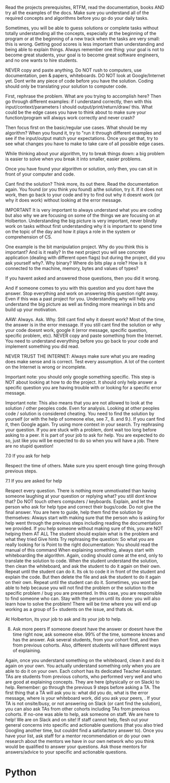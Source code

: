 Read the projects prerequisites, RTFM, read the documentation, books AND try all the examples of the docs. Make sure you understand all of the required concepts and algorithms before you go do your daily tasks.

Sometimes, you will be able to guess solutions or complete tasks without totally understanding all the concepts, especially at the beginning of the program or at the beginning of a new track when the tasks are very small: this is wrong. Getting good scores is less important than understanding and being able to explain things. Always remember one thing: your goal is not to become great students, your goal is to become great software engineers, and no one wants to hire students.

NEVER copy and paste anything.
Do NOT rush to computers, use documentation, pen & papers, whiteboards. DO NOT look at Google/Internet yet. Dont write any piece of code before you have the solution. Coding should only be translating your solution to computer code.

First, rephrase the problem. What are you trying to accomplish here? Then go through different examples: if I understand correctly, then with this input/context/parameters I should output/print/return/draw/ this. What could be the edge cases you have to think about to make sure your function/program will always work correctly and never crash?

Then focus first on the basic/regular use cases. What should be my algorithm? When you found it, try to "run it through different examples and see if the input/output match your expectations. Once you get that, try to see what changes you have to make to take care of all possible edge cases.

While thinking about your algorithm, try to break things down: a big problem is easier to solve when you break it into smaller, easier problems.

Once you have found your algorithm or solution, only then, you can sit in front of your computer and code.

Cant find the solution? Think more, its out there. Read the documentation again.
You found (or you think you found) a/the solution, try it. If it does not work, then go back to your code and try to find out why it doesnt work (or why it does work) without looking at the error message.

IMPORTANT It is very important to always understand what you are coding but also why we are focusing on some of the things we are focusing on at Holberton. Understanding the big picture is very important, never blindly work on tasks without first understanding why it is important to spend time on the topic of the day and how it plays a role in the system or comprehension of CS.

One example is the bit manipulation project. Why do you think this is important? And is it really? In the next project you will see concrete application (dealing with different open flags) but during the project, did you ask yourself why?. Why binary? Where do bits play a role? How is it connected to the machine, memory, bytes and values of types?

If you havent asked and answered those questions, then you did it wrong.

And if someone comes to you with this question and you dont have the answer. Stop everything and work on answering this question right away. Even if this was a past project for you. Understanding why will help you understand the big picture as well as finding more meanings in bits and build up your motivation.

AAW: Always. Ask. Why.
Still cant find why it doesnt work? Most of the time, the answer is in the error message.
If you still cant find the solution or why your code doesnt work, google it (error message, specific question, specific problem, etc). NEVER copy and paste something from the Internet. You need to understand everything before you go back to your code and implement something you did read.

NEVER TRUST THE INTERNET: Always make sure what you are reading does make sense and is correct. Test every assumption. A lot of the content on the Internet is wrong or incomplete.

Important note: you should only google something specific. This step is NOT about looking at how to do the project. It should only help answer a specific question you are having trouble with or looking for a specific error message.

Important note: This also means that you are not allowed to look at the solution / other peoples code. Even for analysis. Looking at other peoples code / solution is considered cheating. You need to find the solution by yourself (or with the help of someone else, see 7., 8. and 9.).
If you cant find it, then Google again. Try using more context in your search. Try rephrasing your question.
If you are stuck with a problem, dont wait too long before asking to a peer. It is part of your job to ask for help. You are expected to do so, just like you will be expected to do so when you will have a job. There are no stupid question!

7.0 If you ask for help

Respect the time of others. Make sure you spent enough time going through previous steps.

7.1 If you are asked for help

Respect every question. There is nothing more unmotivated than having someone laughing at your question or replying what? you still dont know that?
Do NOT touch others computers / keyboards. Explain, and let the person who ask for help type and correct their bugs/code.
Do not give the final answer. You are here to guide, help them find the solution by themselves:
Always start with making sure that the person who is asking for help went through the previous steps including reading the documentation we provided. If you help someone without making sure of this, you are NOT helping them AT ALL
The student should explain what is the problem and what they tried
Give hints
Try rephrasing the question: So what you are really looking for is
Point to the right documentation: You should read the manual of this command
When explaining something, always start with whiteboarding the algorithm. Again, coding should come at the end, only to translate the solution to code. When the student understand the solution, then clean the whiteboard, and ask the student to do it again on their own. Repeat until the student can do it.
Its ok to code it in front of the student and explain the code. But then delete the file and ask the student to do it again on their own. Repeat until the student can do it.
Sometimes, you wont be able to help because you will not find the problem or the solution to the specific problem / bug you are presented. In this case, you are responsible to find someone who can. Stay with the person until its done: you will also learn how to solve the problem! There will be time where you will end up working as a group of 5+ students on the issue, and thats ok.

At Holberton, its your job to ask and its your job to help.

8. Ask more peers
If someone doesnt have the answer or doesnt have the time right now, ask someone else. 99% of the time, someone knows and has the answer. Ask several students, from your cohort first, and then from previous cohorts. Also, different students will have different ways of explaining.

Again, once you understand something on the whiteboard, clean it and do it again on your own. You actually understand something only when you are able to do it on your own.
Each cohort has its dedicated Teacher Assistant. TAs are students from previous cohorts, who performed very well and who are good at explaining concepts. They are here (physically or on Slack) to help. Remember: go through the previous 9 steps before asking a TA. The first thing that a TA will ask you is: what did you do, what is the error message, where is your whiteboard work, did you ask your peers, .
If your TA is not onsite/busy, or not answering on Slack (or cant find the solution), you can also ask TAs from other cohorts including TAs from previous cohorts.
If no-one was able to help, ask someone on staff. We are here to help! We are on Slack and on site! If staff cannot help, flesh out your general concerns into specific and actionable questions (that you also tried Googling another time, but couldnt find a satisfactory answer to). Once you have your list, ask staff for a mentor recommendation or do your own research about the mentors we have in our own network who you think would be qualified to answer your questions. Ask those mentors for answers/advice to your specific and actionable questions.
# Python
